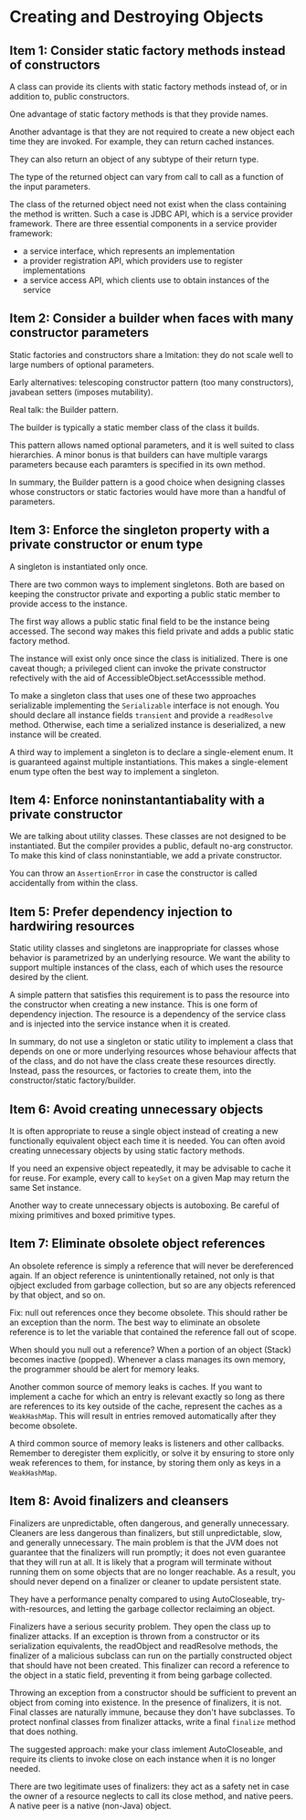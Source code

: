 # Creating and Destroying Objects

## Item 1: Consider static factory methods instead of constructors

A class can provide its clients with static factory methods instead of, or in addition to, public constructors.

One advantage of static factory methods is that they provide names.

Another advantage is that they are not required to create a new object each time they are invoked.
For example, they can return cached instances.

They can also return an object of any subtype of their return type.

The type of the returned object can vary from call to call as a function of the input parameters.

The class of the returned object need not exist when the class containing the method is written.
Such a case is JDBC API, which is a service provider framework.
There are three essential components in a service provider framework:

- a service interface, which represents an implementation
- a provider registration API, which providers use to register implementations
- a service access API, which clients use to obtain instances of the service

## Item 2: Consider a builder when faces with many constructor parameters

Static factories and constructors share a lmitation: they do not scale well to large numbers of optional parameters.

Early alternatives: telescoping constructor pattern (too many constructors), javabean setters (imposes mutability).

Real talk: the Builder pattern.

The builder is typically a static member class of the class it builds. 

This pattern allows named optional parameters, and it is well suited to class hierarchies. A minor bonus is that
builders can have multiple varargs parameters because each paramters is specified in its own method.

In summary, the Builder pattern is a good choice when designing classes whose constructors or static factories would
have more than a handful of parameters.

## Item 3: Enforce the singleton property with a private constructor or enum type

A singleton is instantiated only once.

There are two common ways to implement singletons. Both are based on keeping the constructor private and exporting a
public static member to provide access to the instance.

The first way allows a public static final field to be the instance being accessed. The second way makes this field
private and adds a public static factory method.

The instance will exist only once since the class is initialized. There is one caveat though; a privileged client
can invoke the private constructor refectively with the aid of AccessibleObject.setAccesssible method.

To make a singleton class that uses one of these two approaches serializable implementing the `Serializable` interface
is not enough. You should declare all instance fields `transient` and provide a `readResolve` method. Otherwise,
each time a serialized instance is deserialized, a new instance will be created.

A third way to implement a singleton is to declare a single-element enum. It is guaranteed against multiple
instantiations. This makes a single-element enum type often the best way to implement a singleton.

## Item 4: Enforce noninstantantiabality with a private constructor

We are talking about utility classes. These classes are not designed to be instantiated. But the compiler
provides a public, default no-arg constructor. To make this kind of class noninstantiable, we add a private constructor.

You can throw an `AssertionError` in case the constructor is called accidentally from within the class.

## Item 5: Prefer dependency injection to hardwiring resources

Static utility classes and singletons are inappropriate for classes whose behavior is parametrized by
an underlying resource. We want the ability to support multiple instances of the class, each of which
uses the resource desired by the client.

A simple pattern that satisfies this requirement is to pass the resource into the constructor when
creating a new instance. This is one form of dependency injection. The resource is a dependency of the
service class and is injected into the service instance when it is created.

In summary, do not use a singleton or static utility to implement a class that depends on one or more underlying
resources whose behaviour affects that of the class, and do not have the class create these resources directly.
Instead, pass the resources, or factories to create them, into the constructor/static factory/builder.

## Item 6: Avoid creating unnecessary objects

It is often appropriate to reuse a single object instead of creating a new functionally equivalent object each 
time it is needed. You can often avoid creating unnecessary objects by using static factory methods.

If you need an expensive object repeatedly, it may be advisable to cache it for reuse. For example, every call
to `keySet` on a given Map may return the same Set instance.

Another way to create unnecessary objects is autoboxing. Be careful of mixing primitives and boxed primitive types.

## Item 7: Eliminate obsolete object references

An obsolete reference is simply a reference that will never be dereferenced again. If an object reference
is unintentionally retained, not only is that ojbject excluded from garbage collection, but so are
any objects referenced by that object, and so on.

Fix: null out references once they become obsolete. This should rather be an exception than the norm.
The best way to eliminate an obsolete reference is to let the variable that contained the reference
fall out of scope.

When should you null out a reference? When a portion of an object (Stack) becomes inactive (popped).
Whenever a class manages its own memory, the programmer should be alert for memory leaks.

Another common source of memory leaks is caches. If you want to implement a cache for which an entry is
relevant exactly so long as there are references to its key outside of the cache, represent the
caches as a `WeakHashMap`. This will result in entries removed automatically after they become obsolete.

A third common source of memory leaks is listeners and other callbacks. Remember to deregister them explicitly, or
solve it by ensuring to store only weak references to them, for instance, by storing them only as
keys in a `WeakHashMap`.

## Item 8: Avoid finalizers and cleansers

Finalizers are unpredictable, often dangerous, and generally unnecessary. Cleaners are less dangerous
than finalizers, but still unpredictable, slow, and generally unnecessary. The main problem is that the JVM
does not guarantee that the finalizers will run promptly; it does not even guarantee that they will run at all.
It is likely that a program will terminate without running them on some objects that are no longer
reachable. As a result, you should never depend on a finalizer or cleaner to update persistent state.

They have a performance penalty compared to using AutoCloseable, try-with-resources, and letting the garbage
collector reclaiming an object.

Finalizers have a serious security problem. They open the class up to finalizer attacks. If an exception
is thrown from a constructor or its serialization equivalents, the readObject and readResolve methods,
the finalizer of a malicious subclass can run on the partially constructed object that should have not been created.
This finalizer can record a reference to the object in a static field, preventing it from being garbage collected.

Throwing an exception from a constructor should be sufficient to prevent an object from coming into existence.
In the presence of finalizers, it is not. Final classes are naturally immune, because they don't have subclasses.
To protect nonfinal classes from finalizer attacks, write a final `finalize` method that does nothing.

The suggested approach: make your class imlement AutoCloseable, and require its clients to invoke close on
each instance when it is no longer needed.

There are two legitimate uses of finalizers: they act as a safety net in case the owner of a resource neglects
to call its close method, and native peers. A native peer is a native (non-Java) object.
